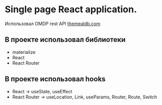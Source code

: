 # Single page React application.

Использовал OMDP rest API [themealdb.com](https://www.themealdb.com/api.php)

## В проекте использовал библиотеки

* materialize
* React
* React Router

##  В проекте использовал hooks

* React -> useState, useEffect
* React Router -> useLocation, Link, useParams, Router, Route, Switch
